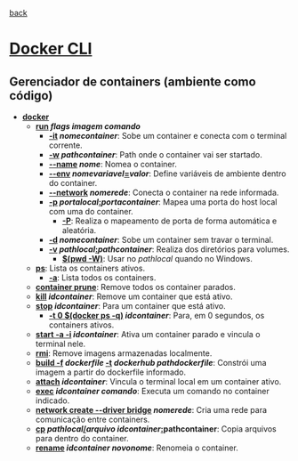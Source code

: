 [back](../readme.md)
# [Docker CLI](https://www.docker.com/)
## Gerenciador de containers (ambiente como código)
- **<ins>docker</ins>**
  * **<ins>run</ins> _flags_ _imagem_ _comando_**
    * **<ins>-it</ins> _nomecontainer_**: Sobe um container e conecta com o terminal corrente. 
    * **<ins>-w</ins> _pathcontainer_**: Path onde o container vai ser startado. 
    * **<ins>--name</ins> _nome_**: Nomea o container.
    * **<ins>--env</ins> _nomevariavel_<ins>=</ins>_valor_**: Define variáveis de ambiente dentro do container.
    * **<ins>--network</ins> _nomerede_**: Conecta o container na rede informada.
    * **<ins>-p</ins> _portalocal_<ins>:</ins>_portacontainer_**: Mapea uma porta do host local com uma do container.
      * **<ins>-P</ins>**: Realiza o mapeamento de porta de forma automática e aleatória.
    * **<ins>-d</ins> _nomecontainer_**: Sobe um container sem travar o terminal. 
    * **<ins>-v</ins> _pathlocal_<ins>:</ins>_pathcontainer_**: Realiza dos diretórios para volumes.
      * **<ins>$(pwd -W)</ins>**: Usar no _pathlocal_ quando no Windows.
  * **<ins>ps</ins>**: Lista os containers ativos.
    * **<ins>-a</ins>**: Lista todos os containers.
  * **<ins>container prune</ins>**: Remove todos os container parados.
  * **<ins>kill</ins> _idcontainer_**: Remove um container que está ativo.
  * **<ins>stop</ins> _idcontainer_**: Para um container que está ativo.
    * **<ins>-t 0 $(docker ps -q)</ins> _idcontainer_**: Para, em 0 segundos, os containers ativos.
  * **<ins>start -a -i</ins> _idcontainer_**: Ativa um container parado e vincula o terminal nele.
  * **<ins>rmi</ins>**: Remove imagens armazenadas localmente.
  * **<ins>build -f</ins> _dockerfile_ <ins>-t</ins> _dockerhub_ _pathdockerfile_**: Constrói uma imagem a partir do dockerfile informado.
  * **<ins>attach</ins> _idcontainer_**: Vincula o terminal local em um container ativo.
  * **<ins>exec</ins> _idcontainer_ _comando_**: Executa um comando no container indicado.
  * **<ins>network create --driver bridge</ins> _nomerede_**: Cria uma rede para comunicação entre containers.
  * **<ins>cp</ins> _pathlocal_<ins>/</ins>_arquivo_ _idcontainer_<ins>:</ins>pathcontainer**: Copia arquivos para dentro do container.
  * **<ins>rename</ins> _idcontainer_ _novonome_**: Renomeia o container.